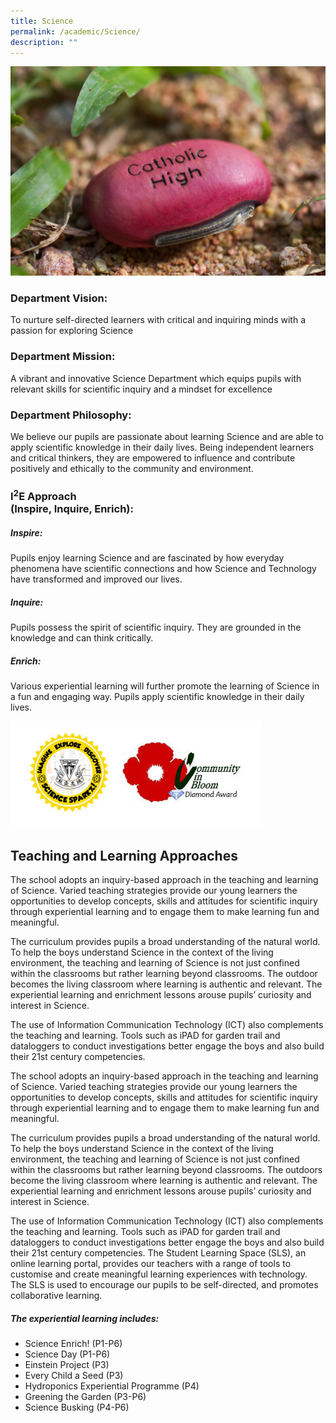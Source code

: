 ```yaml
---
title: Science
permalink: /academic/Science/
description: ""
---
```



![](/images/sci1.png)

### Department Vision: 
To nurture self-directed learners with critical and inquiring minds with a passion for exploring Science 

### Department Mission:
A vibrant and innovative Science Department which equips pupils with relevant skills for scientific inquiry and a mindset for excellence
  
### Department Philosophy:
We believe our pupils are passionate about learning Science and are able to apply scientific knowledge in their daily lives. Being independent learners and critical thinkers, they are empowered to influence and contribute positively and ethically to the community and environment.

### I<sup>2</sup>E Approach <br>(Inspire, Inquire, Enrich):

##### Inspire:
Pupils enjoy learning Science and are fascinated by how everyday phenomena have scientific connections and how Science and Technology have transformed and improved our lives. 

##### Inquire:
Pupils possess the spirit of scientific inquiry. They are grounded in the knowledge and can think critically.

##### Enrich:
Various experiential learning will further promote the learning of Science in a fun and engaging way. Pupils apply scientific knowledge in their daily lives.


<img src="/images/Primary/Science/ScienceLogo.jpg" style="width:80%;">


	
## Teaching and Learning Approaches

The school adopts an inquiry-based approach in the teaching and learning of Science. Varied teaching strategies provide our young learners the opportunities to develop concepts, skills and attitudes for scientific inquiry through experiential learning and to engage them to make learning fun and meaningful.

The curriculum provides pupils a broad understanding of the natural world. To help the boys understand Science in the context of the living environment, the teaching and learning of Science is not just confined within the classrooms but rather learning beyond classrooms. The outdoor becomes the living classroom where learning is authentic and relevant. The experiential learning and enrichment lessons arouse pupils’ curiosity and interest in Science.

The use of Information Communication Technology (ICT) also complements the teaching and learning. Tools such as iPAD for garden trail and dataloggers to conduct investigations better engage the boys and also build their 21st century competencies.

The school adopts an inquiry-based approach in the teaching and learning of Science. Varied teaching strategies provide our young learners the opportunities to develop concepts, skills and attitudes for scientific inquiry through experiential learning and to engage them to make learning fun and meaningful. 
  
The curriculum provides pupils a broad understanding of the natural world. To help the boys understand Science in the context of the living environment, the teaching and learning of Science is not just confined within the classrooms but rather learning beyond classrooms. The outdoors become the living classroom where learning is authentic and relevant. The experiential learning and enrichment lessons arouse pupils’ curiosity and interest in Science. 
  
The use of Information Communication Technology (ICT) also complements the teaching and learning. Tools such as iPAD for garden trail and dataloggers to conduct investigations better engage the boys and also build their 21st century competencies. The Student Learning Space (SLS), an online learning portal, provides our teachers with a range of tools to customise and create meaningful learning experiences with technology. The SLS is used to encourage our pupils to be self-directed, and promotes collaborative learning.

##### The experiential learning includes:
- Science Enrich! (P1-P6)
- Science Day (P1-P6)
- Einstein Project (P3)
- Every Child a Seed (P3)
- Hydroponics Experiential Programme (P4)
- Greening the Garden (P3-P6)
- Science Busking (P4-P6)